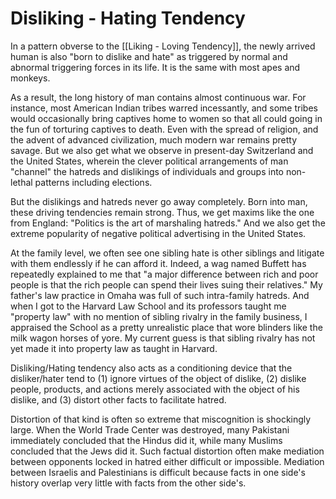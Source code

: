 # Disliking - Hating Tendency

In a pattern obverse to the [[Liking - Loving Tendency]], the newly arrived human is also "born to dislike and hate" as triggered by normal and abnormal triggering forces in its life. It is the same with most apes and monkeys.

As a result, the long history of man contains almost continuous war. For instance, most American Indian tribes warred incessantly, and some tribes would occasionally bring captives home to women so that all could going in the fun of torturing captives to death. Even with the spread of religion, and the advent of advanced civilization, much modern war remains pretty savage. But we also get what we observe in present-day Switzerland and the United States, wherein the clever political arrangements of man "channel" the hatreds and dislikings of individuals and groups into non-lethal patterns including elections.

But the dislikings and hatreds never go away completely. Born into man, these driving tendencies remain strong. Thus, we get maxims like the one from England: "Politics is the art of marshaling hatreds." And we also get the extreme popularity of negative political advertising in the United States.

At the family level, we often see one sibling hate is other siblings and litigate with them endlessly if he can afford it. Indeed, a wag named Buffett has repeatedly explained to me that "a major difference between rich and poor people is that the rich people can spend their lives suing their relatives." My father's law practice in Omaha was full of such intra-family hatreds. And when I got to the Harvard Law School and its professors taught me "property law" with no mention of sibling rivalry in the family business, I appraised the School as a pretty unrealistic place that wore blinders like the milk wagon horses of yore. My current guess is that sibling rivalry has not yet made it into property law as taught in Harvard.

Disliking/Hating tendency also acts as a conditioning device that the disliker/hater tend to (1) ignore virtues of the object of dislike, (2) dislike people, products, and actions merely associated with the object of his dislike, and (3) distort other facts to facilitate hatred.

Distortion of that kind is often so extreme that miscognition is shockingly large. When the World Trade Center was destroyed,  many Pakistani immediately concluded that the Hindus did it, while many Muslims concluded that the Jews did it. Such factual distortion often make mediation between opponents locked in hatred either difficult or impossible. Mediation between Israelis and Palestinians is difficult because facts in one side's history overlap very little with facts from the other side's.